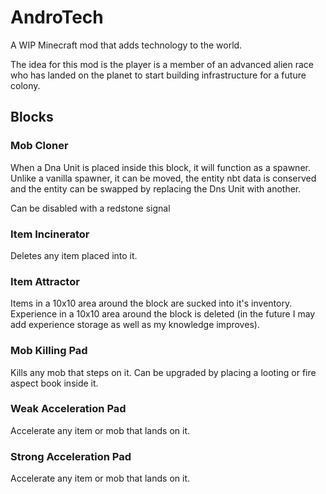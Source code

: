 # AndroTech

A WIP Minecraft mod that adds technology to the world.

The idea for this mod is the player is a member of an advanced alien race who has landed on the planet to start building infrastructure for a future colony.

## Blocks

### Mob Cloner
When a Dna Unit is placed inside this block, it will function as a spawner. Unlike a vanilla spawner, it can be moved, the entity nbt data is conserved and
the entity can be swapped by replacing the Dns Unit with another.

Can be disabled with a redstone signal

### Item Incinerator
Deletes any item placed into it.

### Item Attractor
Items in a 10x10 area around the block are sucked into it's inventory. Experience in a 10x10 area around the block is deleted (in the future I may add experience storage as well as my knowledge improves). 

### Mob Killing Pad
Kills any mob that steps on it. Can be upgraded by placing a looting or fire aspect book inside it.

### Weak Acceleration Pad
Accelerate any item or mob that lands on it.

### Strong Acceleration Pad
Accelerate any item or mob that lands on it.
